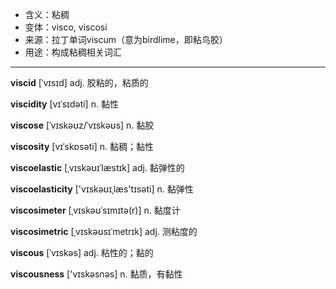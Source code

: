 - <span class="definition">含义：粘稠</span>
- <span class="definition">变体：visco, viscosi</span>
- <span class="definition">来源：拉丁单词viscum（意为birdlime，即粘鸟胶）</span>
- <span class="definition">用途：构成粘稠相关词汇</span>

---

<span class="vocabulary">**viscid**</span> [ˈvɪsɪd] adj. 胶粘的，粘质的

<span class="vocabulary">**viscidity**</span> [vɪˈsɪdəti] n. 黏性

<span class="vocabulary">**viscose**</span> [ˈvɪskəʊz/ˈvɪskəʊs] n. 黏胶

<span class="vocabulary">**viscosity**</span> [vɪˈskɒsəti] n. 黏稠；黏性

<span class="vocabulary">**viscoelastic**</span> [ˌvɪskəʊɪˈlæstɪk] adj. 黏弹性的

<span class="vocabulary">**viscoelasticity**</span> ['vɪskəʊɪˌlæs'tɪsәti] n. 黏弹性

<span class="vocabulary">**viscosimeter**</span> [ˌvɪskəʊˈsɪmɪtə(r)] n. 黏度计

<span class="vocabulary">**viscosimetric**</span> [ˌvɪskəʊsɪˈmetrɪk] adj. 测粘度的

<span class="vocabulary">**viscous**</span> [ˈvɪskəs] adj. 粘性的；黏的

<span class="vocabulary">**viscousness**</span> ['vɪskəsnәs] n. 黏质，有黏性

